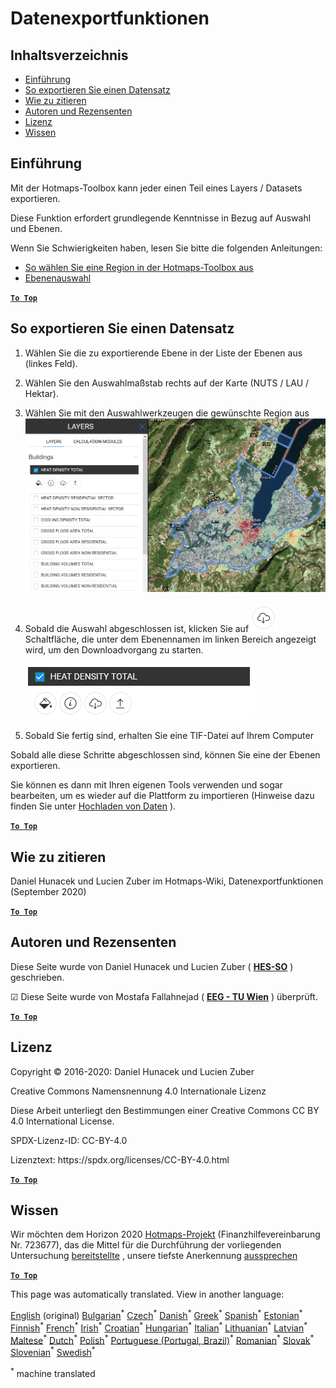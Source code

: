 <h1> <a class="anchor" id="data-export-functionalities" href="#data-export-functionalities"><i class="fa fa-link"></i></a> Datenexportfunktionen </h1><h2> <a class="anchor" id="table-of-contents" href="#table-of-contents"><i class="fa fa-link"></i></a> Inhaltsverzeichnis </h2><ul><li> <a href="#introduction">Einführung</a> </li><li> <a href="#how-to-export-a-dataset">So exportieren Sie einen Datensatz</a> </li><li> <a href="#how-to-cite">Wie zu zitieren</a> </li><li> <a href="#authors-and-reviewers">Autoren und Rezensenten</a> </li><li> <a href="#license">Lizenz</a> </li><li> <a href="#acknowledgement">Wissen</a> </li></ul><h2> <a class="anchor" id="introduction" href="#introduction"><i class="fa fa-link"></i></a> Einführung </h2><p> Mit der Hotmaps-Toolbox kann jeder einen Teil eines Layers / Datasets exportieren. </p><p> Diese Funktion erfordert grundlegende Kenntnisse in Bezug auf Auswahl und Ebenen. </p><p> Wenn Sie Schwierigkeiten haben, lesen Sie bitte die folgenden Anleitungen: </p><ul><li> <a href="Select-a-region-in-the-Hotmaps-toolbox">So wählen Sie eine Region in der Hotmaps-Toolbox aus</a> </li><li> <a href="Layers-section-in-the-Hotmaps-toolbox">Ebenenauswahl</a> </li></ul><p> <a href="#table-of-contents"><strong><code>To Top</code></strong></a> </p> <h2> <a class="anchor" id="how-to-export-a-data-set" href="#how-to-export-a-data-set"><i class="fa fa-link"></i></a> So exportieren Sie einen Datensatz </h2><ol><li><p> Wählen Sie die zu exportierende Ebene in der Liste der Ebenen aus (linkes Feld). </p></li><li><p> Wählen Sie den Auswahlmaßstab rechts auf der Karte (NUTS / LAU / Hektar). </p></li><li><p> Wählen Sie mit den Auswahlwerkzeugen die gewünschte Region aus <img alt="export_selection" src="../images/export_selection.png"/></p></li><li><p> Sobald die Auswahl abgeschlossen ist, klicken Sie auf <img alt="Schaltfläche &quot;Exportieren&quot;" src="../images/layer-export-btn.png"/> Schaltfläche, die unter dem Ebenennamen im linken Bereich angezeigt wird, um den Downloadvorgang zu starten. </p><img alt="Ebenenoptionen" src="../images/layer-options.png"/></li><li><p> Sobald Sie fertig sind, erhalten Sie eine TIF-Datei auf Ihrem Computer </p></li></ol><p> Sobald alle diese Schritte abgeschlossen sind, können Sie eine der Ebenen exportieren. </p><p> Sie können es dann mit Ihren eigenen Tools verwenden und sogar bearbeiten, um es wieder auf die Plattform zu importieren (Hinweise dazu finden Sie unter <a href="Data_upload">Hochladen von Daten</a> ). </p><p> <a href="#table-of-contents"><strong><code>To Top</code></strong></a> </p> <h2> <a class="anchor" id="how-to-cite" href="#how-to-cite"><i class="fa fa-link"></i></a> Wie zu zitieren </h2><p> Daniel Hunacek und Lucien Zuber im Hotmaps-Wiki, Datenexportfunktionen (September 2020) </p><p> <a href="#table-of-contents"><strong><code>To Top</code></strong></a> </p> <h2> <a class="anchor" id="authors-and-reviewers" href="#authors-and-reviewers"><i class="fa fa-link"></i></a> Autoren und Rezensenten </h2><p> Diese Seite wurde von Daniel Hunacek und Lucien Zuber ( <strong><a href="https://www.hevs.ch">HES-SO</a></strong> ) geschrieben. </p><p> ☑ Diese Seite wurde von Mostafa Fallahnejad ( <strong><a href="https://eeg.tuwien.ac.at/">EEG - TU Wien</a></strong> ) überprüft. </p><p> <a href="#table-of-contents"><strong><code>To Top</code></strong></a> </p> <h2> <a class="anchor" id="license" href="#license"><i class="fa fa-link"></i></a> Lizenz </h2><p> Copyright © 2016-2020: Daniel Hunacek und Lucien Zuber </p><p> Creative Commons Namensnennung 4.0 Internationale Lizenz </p><p> Diese Arbeit unterliegt den Bestimmungen einer Creative Commons CC BY 4.0 International License. </p><p> SPDX-Lizenz-ID: CC-BY-4.0 </p><p> Lizenztext: https://spdx.org/licenses/CC-BY-4.0.html </p><p> <a href="#table-of-contents"><strong><code>To Top</code></strong></a> </p> <h2> <a class="anchor" id="acknowledgement" href="#acknowledgement"><i class="fa fa-link"></i></a> Wissen </h2><p> Wir möchten dem Horizon 2020 <a href="https://www.hotmaps-project.eu">Hotmaps-Projekt</a> (Finanzhilfevereinbarung Nr. 723677), das die Mittel für die Durchführung der vorliegenden Untersuchung <a href="https://www.hotmaps-project.eu">bereitstellte</a> , unsere tiefste Anerkennung <a href="https://www.hotmaps-project.eu">aussprechen</a> </p><p> <a href="#table-of-contents"><strong><code>To Top</code></strong></a> </p> 

























<!--- THIS IS A SUPER UNIQUE IDENTIFIER -->

This page was automatically translated. View in another language:

[English](../en/Data-export-functionalities) (original) [Bulgarian](../bg/Data-export-functionalities)<sup>\*</sup> [Czech](../cs/Data-export-functionalities)<sup>\*</sup> [Danish](../da/Data-export-functionalities)<sup>\*</sup>  [Greek](../el/Data-export-functionalities)<sup>\*</sup> [Spanish](../es/Data-export-functionalities)<sup>\*</sup> [Estonian](../et/Data-export-functionalities)<sup>\*</sup> [Finnish](../fi/Data-export-functionalities)<sup>\*</sup> [French](../fr/Data-export-functionalities)<sup>\*</sup> [Irish](../ga/Data-export-functionalities)<sup>\*</sup> [Croatian](../hr/Data-export-functionalities)<sup>\*</sup> [Hungarian](../hu/Data-export-functionalities)<sup>\*</sup> [Italian](../it/Data-export-functionalities)<sup>\*</sup> [Lithuanian](../lt/Data-export-functionalities)<sup>\*</sup> [Latvian](../lv/Data-export-functionalities)<sup>\*</sup> [Maltese](../mt/Data-export-functionalities)<sup>\*</sup> [Dutch](../nl/Data-export-functionalities)<sup>\*</sup> [Polish](../pl/Data-export-functionalities)<sup>\*</sup> [Portuguese (Portugal, Brazil)](../pt/Data-export-functionalities)<sup>\*</sup> [Romanian](../ro/Data-export-functionalities)<sup>\*</sup> [Slovak](../sk/Data-export-functionalities)<sup>\*</sup> [Slovenian](../sl/Data-export-functionalities)<sup>\*</sup> [Swedish](../sv/Data-export-functionalities)<sup>\*</sup> 

<sup>\*</sup> machine translated
